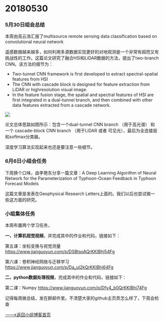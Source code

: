 # 20180530

### 5月30日组会总结

 本周由高云浩汇报了multisource remote sensing data classification based on convolutional neural network

遥感数据越来越多，如何利用多源数据实现更好的对地观测是一个非常有超而又有挑战性的工作。这篇论文研究了融合HSI和LiDAR数据的方法，提出了two-branch CNN。该方法的细节为：

- Two-tunnel CNN framework is first developed to extract spectral-spatial features from HSI
- The CNN with cascade block is designed for feature extraction from LiDAR or highresolution visual image. 
- In the feature fusion stage, the spatial and spectral features of HSI are first integrated in a dual-tunnel branch, and then combined with other data features extracted from a cascade network.

![](http://ww1.sinaimg.cn/large/6deb72a3ly1frxfw7g6m1j20io090gnv.jpg)

论文总体思路如图所示：包含一个dual-tunnel CNN branch （用于高光谱） 和一个 cascade-block CNN branch （用于LiDAR 或者 可见光），最后为全连接层和softmax分类器。

深度学习算法实现起来也还是要注意一些细节。

### 6月6日小组会任务

下周换个口味，由李艳东分享一篇文章：A Deep Learning Algorithm of Neural Network for the Parameterization of Typhoon-Ocean Feedback in Typhoon Forecast Models

这篇文章是发表在Geophysical Research Letters上面的。我们以后也尝试做一些这方面的研究。



### 小组集体任务

本周布置两个学习任务，

**一、计算机视觉视频**，并完成其中的作业和代码，链接如下：

第五课：坐标变换与视觉测量  https://www.jianguoyun.com/p/DSBtsoAQrKKIBhj54Fg

第六课：卷积神经网络与迁移学习 https://www.jianguoyun.com/p/Da_uI2kQrKKIBhj64Fg

**二、python数据处理视频**，完成其中的作业和代码，链接如下：

第二课：Numpy https://www.jianguoyun.com/p/Dfy4_b0QrKKIBhj74Fg

记得每周做总结，发在群邮件里。不清楚大家的github主页弄怎么样了，下周会检查



[--->返回小组博客首页](./RSIPResearchBlog.html)

